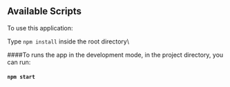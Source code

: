 ## Available Scripts

To use this application:

Type `npm install` inside the root directory\

####To runs the app in the development mode, in the project directory, you can run:

#### `npm start`
